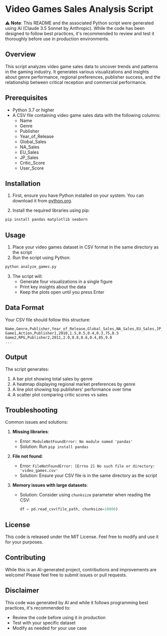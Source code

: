 # Video Games Sales Analysis Script

⚠️ **Note**: This README and the associated Python script were generated using AI (Claude 3.5 Sonnet by Anthropic). While the code has been designed to follow best practices, it's recommended to review and test it thoroughly before use in production environments.

## Overview

This script analyzes video game sales data to uncover trends and patterns in the gaming industry. It generates various visualizations and insights about genre performance, regional preferences, publisher success, and the relationship between critical reception and commercial performance.

## Prerequisites

-   Python 3.7 or higher
-   A CSV file containing video game sales data with the following columns:
    -   Name
    -   Genre
    -   Publisher
    -   Year_of_Release
    -   Global_Sales
    -   NA_Sales
    -   EU_Sales
    -   JP_Sales
    -   Critic_Score
    -   User_Score

## Installation

1. First, ensure you have Python installed on your system. You can download it from [python.org](https://python.org).

2. Install the required libraries using pip:

```bash
pip install pandas matplotlib seaborn
```

## Usage

1. Place your video games dataset in CSV format in the same directory as the script
2. Run the script using Python:

```bash
python analyze_games.py
```

3. The script will:
    - Generate four visualizations in a single figure
    - Print key insights about the data
    - Keep the plots open until you press Enter

## Data Format

Your CSV file should follow this structure:

```
Name,Genre,Publisher,Year_of_Release,Global_Sales,NA_Sales,EU_Sales,JP_Sales,Critic_Score,User_Score
Game1,Action,Publisher1,2010,1.5,0.5,0.4,0.3,75,8.5
Game2,RPG,Publisher2,2011,2.0,0.8,0.6,0.4,85,9.0
...
```

## Output

The script generates:

1. A bar plot showing total sales by genre
2. A heatmap displaying regional market preferences by genre
3. A line plot showing top publishers' performance over time
4. A scatter plot comparing critic scores vs sales

## Troubleshooting

Common issues and solutions:

1. **Missing libraries**:

    - Error: `ModuleNotFoundError: No module named 'pandas'`
    - Solution: Run `pip install pandas`

2. **File not found**:

    - Error: `FileNotFoundError: [Errno 2] No such file or directory: 'video_games.csv'`
    - Solution: Ensure your CSV file is in the same directory as the script

3. **Memory issues with large datasets**:
    - Solution: Consider using `chunksize` parameter when reading the CSV:
        ```python
        df = pd.read_csv(file_path, chunksize=10000)
        ```

## License

This code is released under the MIT License. Feel free to modify and use it for your purposes.

## Contributing

While this is an AI-generated project, contributions and improvements are welcome! Please feel free to submit issues or pull requests.

## Disclaimer

This code was generated by AI and while it follows programming best practices, it's recommended to:

-   Review the code before using it in production
-   Test with your specific dataset
-   Modify as needed for your use case
